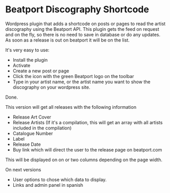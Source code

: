 Beatport Discography Shortcode
==============================

Wordpress plugin that adds a shortcode on posts or pages to read the artist discography using the Beatport API. 
This plugin gets the feed on request and on the fly, so there is no need to save in database or do any updates.
As soon as a release is out on beatport it will be on the list.

It's very easy to use:

- Install the plugin
- Activate
- Create a new post or page
- Click the icon with the green Beatport logo on the toolbar
- Type in your artist name, or the artist name you want to show the discography on your wordpress site.

Done.

This version will get all releases with the following information

- Release Art Cover
- Release Artists (If it's a compilation, this will get an array with all artists included in the compilation)
- Catalogue Number
- Label
- Release Date
- Buy link which will direct the user to the release page on beatport.com

This will be displayed on on or two columns depending on the page width.

On next versions

- User options to chose which data to display.
- Links and admin panel in spanish

